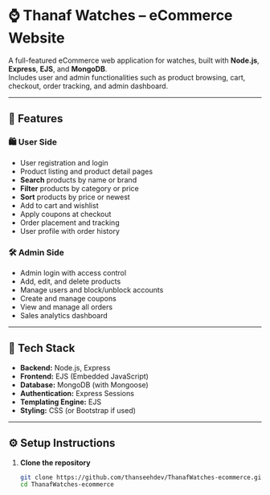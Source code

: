 # ⌚ Thanaf Watches – eCommerce Website

A full-featured eCommerce web application for watches, built with **Node.js**, **Express**, **EJS**, and **MongoDB**.  
Includes user and admin functionalities such as product browsing, cart, checkout, order tracking, and admin dashboard.

---

## 🚀 Features

### 🛍️ User Side
- User registration and login
- Product listing and product detail pages
- **Search** products by name or brand
- **Filter** products by category or price
- **Sort** products by price or newest
- Add to cart and wishlist
- Apply coupons at checkout
- Order placement and tracking
- User profile with order history

### 🛠️ Admin Side
- Admin login with access control
- Add, edit, and delete products
- Manage users and block/unblock accounts
- Create and manage coupons
- View and manage all orders
- Sales analytics dashboard

---

## 🧰 Tech Stack

- **Backend:** Node.js, Express
- **Frontend:** EJS (Embedded JavaScript)
- **Database:** MongoDB (with Mongoose)
- **Authentication:** Express Sessions
- **Templating Engine:** EJS
- **Styling:** CSS (or Bootstrap if used)

---

## ⚙️ Setup Instructions

1. **Clone the repository**
   ```bash
   git clone https://github.com/thanseehdev/ThanafWatches-ecommerce.git
   cd ThanafWatches-ecommerce


